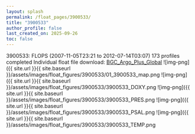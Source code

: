 ```yaml
---
layout: splash
permalink: /float_pages/3900533/
title: "3900533"
author_profile: false
last_created_on: 2025-09-26
toc: false
---
```

 
3900533: FLOPS (2007-11-05T23:21 to 2012-07-14T03:07)
173 profiles completed
Individual float file download: [BGC_Argo_Plus_Global](https://ftp.soest.hawaii.edu/bgc_argo_plus/Individual_Floats/outliers_removed/3900533_Sprof_processed.nc)
![img-png]({{ site.url }}{{ site.baseurl }}/assets/images/float_figures/3900533/01_3900533_map.png
![img-png]({{ site.url }}{{ site.baseurl }}/assets/images/float_figures/3900533/3900533_DOXY.png
![img-png]({{ site.url }}{{ site.baseurl }}/assets/images/float_figures/3900533/3900533_PRES.png
![img-png]({{ site.url }}{{ site.baseurl }}/assets/images/float_figures/3900533/3900533_PSAL.png
![img-png]({{ site.url }}{{ site.baseurl }}/assets/images/float_figures/3900533/3900533_TEMP.png

